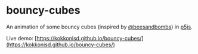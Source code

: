 # bouncy-cubes

An animation of some bouncy cubes (inspired by
[@beesandbombs](https://twitter.com/beesandbombs/status/940639806522085376)) in [p5js](https://p5js.org/).

Live demo: [https://kokkonisd.github.io/bouncy-cubes/](https://kokkonisd.github.io/bouncy-cubes/)
